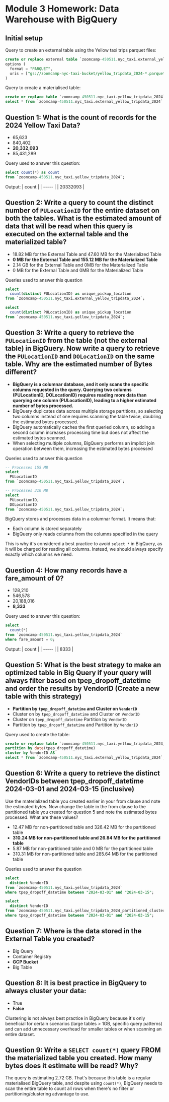# Module 3 Homework: Data Warehouse with BigQuery

## Initial setup
Query to create an external table using the Yellow taxi trips parquet files:
```sql
create or replace external table `zoomcamp-450511.nyc_taxi.external_yellow_tripdata_2024`
options (
  format = "PARQUET",
  uris = ["gs://zoomcamp-nyc-taxi-bucket/yellow_tripdata_2024-*.parquet"]
)

```

Query to create a materialised table:
```sql
create or replace table `zoomcamp-450511.nyc_taxi.yellow_tripdata_2024` as
select * from `zoomcamp-450511.nyc_taxi.external_yellow_tripdata_2024`
```

## Question 1: What is the count of records for the 2024 Yellow Taxi Data?
- 65,623
- 840,402
- **20,332,093**
- 85,431,289

Query used to answer this question:
```sql
select count(*) as count
from `zoomcamp-450511.nyc_taxi.yellow_tripdata_2024`;
```

Output:
| count | 
| ----- | 
| 20332093 |

## Question 2: Write a query to count the distinct number of `PULocationID` for the entire dataset on both the tables. What is the estimated amount of data that will be read when this query is executed on the external table and the materialized table?

- 18.82 MB for the External Table and 47.60 MB for the Materialized Table
- **0 MB for the External Table and 155.12 MB for the Materialized Table**
- 2.14 GB for the External Table and 0MB for the Materialized Table
- 0 MB for the External Table and 0MB for the Materialized Table

Queries used to answer this question
```sql
select
  count(distinct PULocationID) as unique_pickup_location
from `zoomcamp-450511.nyc_taxi.external_yellow_tripdata_2024`;

select
  count(distinct PULocationID) as unique_pickup_location
from `zoomcamp-450511.nyc_taxi.yellow_tripdata_2024`;

```

## Question 3: Write a query to retrieve the `PULocationID` from the table (not the external table) in BigQuery. Now write a query to retrieve the `PULocationID` and `DOLocationID` on the same table. Why are the estimated number of Bytes different?
- **BigQuery is a columnar database, and it only scans the specific columns requested in the query. Querying two columns (PULocationID, DOLocationID) requires reading more data than querying one column (PULocationID), leading to a higher estimated number of bytes processed.**
- BigQuery duplicates data across multiple storage partitions, so selecting two columns instead of one requires scanning the table twice, doubling the estimated bytes processed.
- BigQuery automatically caches the first queried column, so adding a second column increases processing time but does not affect the estimated bytes scanned.
- When selecting multiple columns, BigQuery performs an implicit join operation between them, increasing the estimated bytes processed

Queries used to answer this question
```sql
-- Processes 155 MB
select
  PULocationID
from `zoomcamp-450511.nyc_taxi.yellow_tripdata_2024`;

-- Processes 310 MB
select
  PULocationID,
  DOLocationID
from `zoomcamp-450511.nyc_taxi.yellow_tripdata_2024`;
```

BigQuery stores and processes data in a columnar format. It means that:
- Each column is stored separately
- BigQuery only reads columns from the columns specified in the query

This is why it's considered a best practice to avoid `select *` in BigQuery, as it will be charged for reading all columns. Instead, we should always specify exactly which columns we need.

## Question 4: How many records have a fare_amount of 0?
- 128,210
- 546,578
- 20,188,016
- **8,333**

Query used to answer this question:
```sql
select
  count(*)
from `zoomcamp-450511.nyc_taxi.yellow_tripdata_2024`
where fare_amount = 0;
```

Output:
| count | 
| ----- | 
| 8333 |

## Question 5: What is the best strategy to make an optimized table in Big Query if your query will always filter based on tpep_dropoff_datetime and order the results by VendorID (Create a new table with this strategy)
- **Partition by `tpep_dropoff_datetime` and Cluster on `VendorID`**
- Cluster on by `tpep_dropoff_datetime` and Cluster on `VendorID`
- Cluster on `tpep_dropoff_datetime` Partition by `VendorID`
- Partition by `tpep_dropoff_datetime` and Partition by `VendorID`

Query used to create the table:
```sql
create or replace table `zoomcamp-450511.nyc_taxi.yellow_tripdata_2024_partitioned_clustered`
partition by date(tpep_dropoff_datetime)
cluster by VendorID AS
select * from `zoomcamp-450511.nyc_taxi.external_yellow_tripdata_2024`;
```

## Question 6: Write a query to retrieve the distinct VendorIDs between tpep_dropoff_datetime 2024-03-01 and 2024-03-15 (inclusive)
Use the materialized table you created earlier in your from clause and note the estimated bytes. Now change the table in the from clause to the partitioned table you created for question 5 and note the estimated bytes processed. What are these values?

- 12.47 MB for non-partitioned table and 326.42 MB for the partitioned table
- **310.24 MB for non-partitioned table and 26.84 MB for the partitioned table**
- 5.87 MB for non-partitioned table and 0 MB for the partitioned table
- 310.31 MB for non-partitioned table and 285.64 MB for the partitioned table

Queries used to answer the question
```sql
select
  distinct VendorID
from `zoomcamp-450511.nyc_taxi.yellow_tripdata_2024`
where tpep_dropoff_datetime between "2024-03-01" and "2024-03-15";

select
  distinct VendorID
from `zoomcamp-450511.nyc_taxi.yellow_tripdata_2024_partitioned_clustered`
where tpep_dropoff_datetime between "2024-03-01" and "2024-03-15";
```

## Question 7: Where is the data stored in the External Table you created?
- Big Query
- Container Registry
- **GCP Bucket**
- Big Table

## Question 8: It is best practice in BigQuery to always cluster your data:
- True
- **False**

Clustering is not always best practice in BigQuery because it's only beneficial for certain scenarios (large tables > 1GB, specific query patterns) and can add unnecessary overhead for smaller tables or when scanning an entire dataset.

## Question 9: Write a `SELECT count(*)` query FROM the materialized table you created. How many bytes does it estimate will be read? Why?

The query is estimating 2.72 GB. That's because this table is a regular materialised BigQuery table, and despite using `count(*)`, BigQuery needs to scan the entire table to count all rows when there's no filter or partitioning/clustering advantage to use.